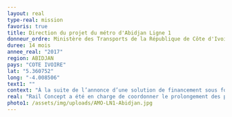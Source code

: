 ```yaml
---
layout: real
type-real: mission
favoris: true
title: Direction du projet du métro d'Abidjan Ligne 1
donneur_ordre: Ministère des Transports de la République de Côte d'Ivoire
duree: 14 mois
annee_real: "2017"
region: ABIDJAN
pays: "COTE IVOIRE"
lat: "5.360752"
long: "-4.008506"
text1: ""
context: "À la suite de l’annonce d’une solution de financement sous forme de prêts et dons par l’Etat Français pour la construction de la Ligne 1 du Métro d’Abidjan, l’Etat de Côte d’Ivoire a mis en place par arrêté une gouvernance projet en 2017. Le Ministre Ivoirien des Transports avait alors confié à Rail Concept la mission de Direction du Projet et de la Cellule de Coordination. Cette mission a été prolongée en 2019 à l’issue des études APS afin de valider ces études et de conclure un Contrat de Conception Réalisation avec le Groupement STAR."
real: "Rail Concept a été en charge de coordonner le prolongement des prestations d’AMO qui se sont concentrées sur les points suivants :\r\n\n- Validation des études APS produites par le groupement STAR. Ces études comportaient des aspects généraux, des études génie civil, équipements ferroviaires matériel roulant et exploitation maintenance. Plusieurs phases de validation se sont déroulées au premier semestre 2019. Les aspects maintenance matériel roulant et conception du dépôt (ci-contre) ont été traités à cette occasion\r\n\n- Un second volet relatif aux enjeux financiers. Des négociations se sont déroulées à partir de mai 2019. Rail Concept a du coordonner les AMO au cours de ces négociations et a pris en charge les aspects évaluation du coût objectif d’acquisition du matériel roulant à partir d’un benchmark approfondi des dernières commandes de matériel RER et TER dans le monde.\r\n\n- Un troisième volet de contractualisation finale de nature plutôt juridique. Ce volet a permis de signer le contrat en décembre 2019."
photo1: /assets/img/uploads/AMO-LN1-Abidjan.jpg
---
```

